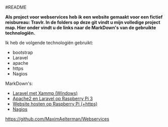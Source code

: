 #README

**Als project voor webservices heb ik een website gemaakt voor een fictief reisbureau: Travlr. In de folders op deze git vindt u mijn volledige project map. Hier onder vindt u de links naar de MarkDown's van de gebruikte technologiën.**

Ik heb de volgende technologiën gebruikt:

- bootstrap
- Laravel
- apache
- https
- Nagios

MarkDown's:

- [Laravel met Xammp (Windows)](https://github.com/MaximAelterman/Webservices/blob/master/laravel_install/laravel.md)
- [Apache2 en Laravel op Raspberry Pi 3](https://github.com/MaximAelterman/Webservices/tree/master/apache_laravel_rpi/apache_laravel_rpi.md)
- [Website hosten op Raspberry Pi (+https)](https://github.com/MaximAelterman/Webservices/tree/master/web_hosten/web_hosten.md)
- [Nagios]()

https://github.com/MaximAelterman/Webservices